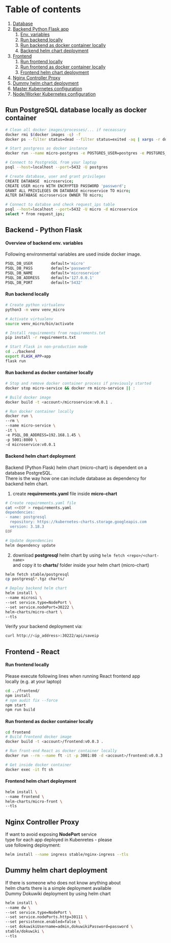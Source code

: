 # Table of contents
1. [Database](#database)
2. [Backend Python Flask app](#backend)
    1. [Env. variables](#env-variables)
    2. [Run backend locally](#run-backend-locally)
    3. [Run backend as docker container locally](#run-backend-as-docker-container-locally)
    4. [Backend helm chart deployment](#backend-helm-chart-deployment)
3. [Frontend](#frontend)
    1. [Run frontend locally](#run-frontend-locally)
    2. [Run frontend as docker container locally](#run-frontend-as-docker-container-locally)
    3. [Frontend helm chart deployment](#frontend-helm-chart-deployment)
4. [Nginx Controller Proxy](#nginx-controller-proxy)
5. [Dummy helm chart deployment](#dummy-helm-chart-deployment)
6. [Master Kubernetes configuration](master.md)
7. [Node/Worker Kubernetes configuration](node.md)


## Run PostgreSQL database locally as docker container <a name="database"></a>

```bash
# Clean all docker images/processes/... if neceassary
docker rmi $(docker images -q) -f
docker ps --filter status=dead --filter status=exited -aq | xargs -r docker rm -v

# Start postgress as docker instance
docker run --name micro-postgres -e POSTGRES_USER=postgres -e POSTGRES_PASSWORD=password -p 5432:5432 -d postgres:alpine

# Connect to PostgreSQL from your laptop
psql --host=localhost --port=5432 -U postgres

# Create database, user and grant privileges
CREATE DATABASE  microservice;
CREATE USER micro WITH ENCRYPTED PASSWORD 'password'; 
GRANT ALL PRIVILEGES ON DATABASE microservice TO micro;
ALTER DATABASE microservice OWNER TO micro;

# Connect to databse and check request_ips table
psql --host=localhost --port=5432 -U micro -d microservice
select * from request_ips;
```

## Backend - Python Flask <a name="backend"></a>

#### Overview of backend env. variables <a name="env-variables"></a>

Following environmental variables are used inside docker image.

```bash
PSQL_DB_USER        default='micro'
PSQL_DB_PASS        default='password'
PSQL_DB_NAME        default='microservice'
PSQL_DB_ADDRESS     default='127.0.0.1'
PSQL_DB_PORT        default='5432'
```

#### Run backend locally <a name="run-backend-locally"></a>

```bash
# Create python virtualenv
python3 -m venv venv_micro

# Activate virtualenv 
source venv_micro/bin/activate

# Install requirements from requirements.txt
pip install -r requirements.txt

# Start Flask in non-production mode
cd ../backend
export FLASK_APP=app
flask run
```

#### Run backend as docker container locally <a name="run-backend-as-docker-container-locally"></a>

```bash
# Stop and remove docker container process if previously started
docker stop micro-service && docker rm micro-service || :

# Build docker image
docker build -t <account>/microservice:v0.0.1 .

# Run docker container locally
docker run \
--rm \
--name micro-service \
-it \
-e PSQL_DB_ADDRESS=192.168.1.45 \
-p 5001:8000 \
-d microservice:v0.0.1
```


#### Backend helm chart deployment <a name="backend-helm-chart-deployment"></a>

Backend (Python Flask) helm chart (micro-chart) is dependent on a database PostgreSQL.<br>
There is the way how one can include database as dependency for<br>
backend helm chart.

1) create **requirements.yaml** file inside **micro-chart**

```bash
# Create requirements.yaml file
cat <<EOF > requirements.yaml
dependencies:
- name: postgresql
  repository: https://kubernetes-charts.storage.googleapis.com
  version: 3.18.3
EOF

# Update dependencies
helm dependency update
```

2) download **postgresql** helm chart by using `helm fetch <repo>/<chart-name>` <br>and copy it to **charts/** folder inside your helm chart (micro-chart)

```bash
helm fetch stable/postgresql
cp postgresql*.tgz charts/
```

```bash
# Deploy backend helm chart
helm install \
--name microsi \
--set service.type=NodePort \
--set service.nodePort=30222 \
helm-charts/micro-chart \
--tls
```

Verify your backend deployment via:

```bash
curl http://<ip_address>:30222/api/saveip
```

## Frontend - React <a name="frontend"></a>

#### Run frontend locally <a name="run-frontend-locally"></a>

Please execute following lines when running React frontend app<br>
locally (e.g. at your laptop)

```bash
cd ../frontend/
npm install
# npm audit fix --force
npm start
npm run build
```

#### Run frontend as docker container locally <a name="run-frontend-as-docker-container-locally"></a>

```bash
cd frontend
# Build frontend docker image
docker build -t <account>/frontend:v0.0.3 .

# Run front-end React as docker container locally
docker run --rm --name ft -it -p 3001:80 -d <account>/frontend:v0.0.3

# Get inside docker container
docker exec -it ft sh
```

#### Frontend helm chart deployment <a name="frontend-helm-chart-deployment"></a>

```bash
helm install \
--name frontend \
helm-charts/micro-front \
--tls
```

## Nginx Controller Proxy <a name="nginx-controller-proxy"></a>

If want to avoid exposing **NodePort** service <br>
type for each app deployed in Kubenretes - please <br>
use following deployment:

```bash
helm install --name ingress stable/nginx-ingress --tls
```

## Dummy helm chart deployment <a name="dummy-helm-chart-deployment"></a>

If there is someone who does not know anything about <br>
helm charts there is a simple deployment available <br>
Dummy Dokuwiki deployment by using helm chart

```bash
helm install \
--name dw \
--set service.type=NodePort \
--set service.nodePorts.http=30111 \
--set persistence.enabled=false \
--set dokuwikiUsername=admin,dokuwikiPassword=password \
stable/dokuwiki \
--tls
```
